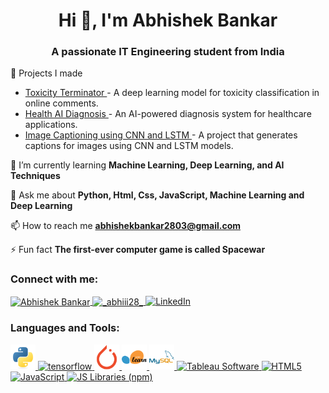 </p>
<h1 align="center">Hi 👋, I'm Abhishek Bankar</h1>
<h3 align="center">A passionate IT Engineering student from India</h3>

<p>🔭 Projects I made</p>
<ul>
  <li>
    <a href="https://github.com/abhishekbankar28/Toxicity-Terminator" target="_blank">
      Toxicity Terminator
    </a> - A deep learning model for toxicity classification in online comments.
  </li>
  <li>
    <a href="https://github.com/abhishekbankar28/Health-AI-Diagnosis" target="_blank">
      Health AI Diagnosis
    </a> - An AI-powered diagnosis system for healthcare applications.
  </li>
  <li>
    <a href="https://github.com/abhishekbankar28/Image-Captioning-using-CNN-and-LSTM" target="_blank">
      Image Captioning using CNN and LSTM
    </a> - A project that generates captions for images using CNN and LSTM models.
  </li>
</ul>

🌱 I’m currently learning **Machine Learning, Deep Learning, and AI Techniques**

💬 Ask me about **Python, Html, Css, JavaScript, Machine Learning and Deep Learning**

📫 How to reach me **abhishekbankar2803@gmail.com**

⚡ Fun fact **The first-ever computer game is called Spacewar**

<h3 align="left">Connect with me:</h3>
<p align="left">
  <a href="https://fb.com/abhishek.bankar" target="blank">
    <img align="center" src="https://raw.githubusercontent.com/rahuldkjain/github-profile-readme-generator/master/src/images/icons/Social/facebook.svg" alt="Abhishek Bankar" height="30" width="40" />
  </a>
  <a href="https://instagram.com/_abhiii28_" target="blank">
    <img align="center" src="https://raw.githubusercontent.com/rahuldkjain/github-profile-readme-generator/master/src/images/icons/Social/instagram.svg" alt="_abhiii28_" height="30" width="40" />
  </a>

<a href="https://www.linkedin.com/in/abhishek-bankar-8b43891b8/" target="_blank" rel="noreferrer">
  <img src="https://img.icons8.com/color/48/000000/linkedin.png" alt="LinkedIn" width="30" height="30"/>
</a>

</p>

<h3 align="left">Languages and Tools:</h3>
<p align="left">
  <a href="https://www.python.org" target="_blank" rel="noreferrer">
    <img src="https://raw.githubusercontent.com/devicons/devicon/master/icons/python/python-original.svg" alt="python" width="40" height="40"/>
  </a>
  <a href="https://www.tensorflow.org" target="_blank" rel="noreferrer">
    <img src="https://www.vectorlogo.zone/logos/tensorflow/tensorflow-icon.svg" alt="tensorflow" width="40" height="40"/>
  </a>
  <a href="https://pytorch.org/" target="_blank" rel="noreferrer">
    <img src="https://raw.githubusercontent.com/devicons/devicon/master/icons/pytorch/pytorch-original.svg" alt="pytorch" width="40" height="40"/>
  </a>
  <a href="https://scikit-learn.org/" target="_blank" rel="noreferrer">
    <img src="https://raw.githubusercontent.com/devicons/devicon/master/icons/scikitlearn/scikitlearn-original.svg" alt="scikit-learn" width="40" height="40"/>
  </a>
  <a href="https://www.mysql.com/" target="_blank" rel="noreferrer">
    <img src="https://raw.githubusercontent.com/devicons/devicon/master/icons/mysql/mysql-original-wordmark.svg" alt="mysql" width="40" height="40"/>
  </a>
 <a href="https://www.tableau.com/" target="_blank" rel="noreferrer">
  <img src="https://img.icons8.com/color/48/000000/tableau-software.png" alt="Tableau Software" width="40" height="40"/>
</a>
  <a href="https://developer.mozilla.org/en-US/docs/Web/Guide/HTML/HTML5" target="_blank" rel="noreferrer">
  <img src="https://img.icons8.com/color/48/000000/html-5.png" alt="HTML5" width="40" height="40"/>
</a>
  <a href="https://developer.mozilla.org/en-US/docs/Web/JavaScript" target="_blank" rel="noreferrer">
  <img src="https://img.icons8.com/color/48/000000/javascript--v1.png" alt="JavaScript" width="40" height="40"/>
</a>
  <a href="https://www.npmjs.com/" target="_blank" rel="noreferrer">
  <img src="https://img.icons8.com/color/48/000000/npm.png" alt="JS Libraries (npm)" width="40" height="40"/>
</a>
</p>

